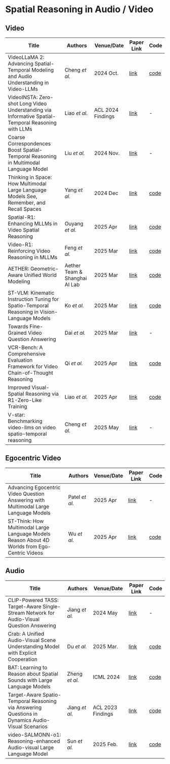 # Spatial Reasoning in Audio / Video

## Video
| Title                                                                                             | Authors       | Venue/Date       | Paper Link                                   | Code                                         | 
|---------------------------------------------------------------------------------------------------|----------------------------------------------|----------------------------------------------|------------------|------------------|
| VideoLLaMA 2: Advancing Spatial-Temporal Modeling and Audio Understanding in Video-LLMs | Cheng *et al.* | 2024 Oct. | [link](https://arxiv.org/pdf/2406.07476) | [code](https://github.com/DAMO-NLP-SG/VideoLLaMA2) |
| VideoINSTA: Zero-shot Long Video Understanding via Informative Spatial-Temporal Reasoning with LLMs | Liao *et al.* | ACL 2024 Findings | [link](https://arxiv.org/pdf/2409.20365) | - |
| Coarse Correspondences Boost Spatial-Temporal Reasoning in Multimodal Language Model | Liu *et al.* | 2024 Nov. | [link](https://arxiv.org/pdf/2408.00754) | - | 
| Thinking in Space: How Multimodal Large Language Models See, Remember, and Recall Spaces | Yang *et al.* | 2024 Dec | [link](https://arxiv.org/pdf/2412.14171) | [code](https://github.com/vision-x-nyu/thinking-in-space) | 
| Spatial-R1: Enhancing MLLMs in Video Spatial Reasoning | Ouyang *et al.* | 2025 Apr | [link](https://arxiv.org/pdf/2504.01805) | [code](https://github.com/OuyangKun10/Spatial-R1) | 
| Video-R1: Reinforcing Video Reasoning in MLLMs | Feng *et al.* | 2025 Mar | [link](https://arxiv.org/pdf/2503.21776) | [code](https://github.com/tulerfeng/Video-R1) | 
| AETHER: Geometric-Aware Unified World Modeling | Aether Team & Shanghai AI Lab| 2025 Mar | [link](https://arxiv.org/pdf/2503.18945) | [code](https://aether-world.github.io/) | 
| ST-VLM: Kinematic Instruction Tuning for Spatio-Temporal Reasoning in Vision-Language Models | Ko *et al.* | 2025 Mar | [link](https://arxiv.org/pdf/2503.19355) | [code](https://ikodoh.github.io/ST-VLM) | 
| Towards Fine-Grained Video Question Answering | Dai *et al.* | 2025 Mar | [link](https://arxiv.org/pdf/2503.06820) | - | 
| VCR-Bench: A Comprehensive Evaluation Framework for Video Chain-of-Thought Reasoning | Qi *et al.* | 2025 Apr | [link](https://arxiv.org/pdf/2504.07956) | [code](https://github.com/zhishuifeiqian/VCR-Bench) |
| Improved Visual-Spatial Reasoning via R1-Zero-Like Training | Liao *et al.* | 2025 Apr | [link](https://arxiv.org/pdf/2504.00883) | [code](https://github.com/zhijie-group/R1-Zero-VSI) |
| V-star: Benchmarking video-llms on video spatio-temporal reasoning | Cheng *et al.* | 2025 May | [link](https://arxiv.org/pdf/2503.11495) | - |

## Egocentric Video
| Title                                                                                             | Authors       | Venue/Date       | Paper Link                                   | Code                                         | 
|---------------------------------------------------------------------------------------------------|----------------------------------------------|----------------------------------------------|------------------|------------------|
| Advancing Egocentric Video Question Answering with Multimodal Large Language Models | Patel  *et al.* | 2025 Apr | [link](https://arxiv.org/pdf/2504.04550) | - | 
| ST-Think: How Multimodal Large Language Models Reason About 4D Worlds from Ego-Centric Videos | Wu *et al.* | 2025 Apr | [link](https://arxiv.org/pdf/2503.12542) | [code](https://github.com/WPR001/Ego-ST) | 

## Audio
| Title                                                                                             | Authors       | Venue/Date       | Paper Link                                   | Code                                         | 
|---------------------------------------------------------------------------------------------------|----------------------------------------------|----------------------------------------------|------------------|------------------|
| CLIP-Powered TASS: Target-Aware Single-Stream Network for Audio-Visual Question Answering | Jiang *et al.* | 2024 May | [link]([https://arxiv.org/pdf/2406.07476](https://arxiv.org/pdf/2405.07451)) | - |
| Crab: A Unified Audio-Visual Scene Understanding Model with Explicit Cooperation | Du *et al.* | 2025 Mar. | [link](https://arxiv.org/pdf/2503.13068) | [code](https://github.com/GeWu-Lab/Crab) | 
| BAT: Learning to Reason about Spatial Sounds with Large Language Models | Zheng *et al.* | ICML 2024 | [link](https://arxiv.org/pdf/2402.01591) | [code](https://github.com/zszheng147/Spatial-AST) |
| Target-Aware Spatio-Temporal Reasoning via Answering Questions in Dynamics Audio-Visual Scenarios | Jiang *et al.* | ACL 2023 Findings | [link]() | [code](https://arxiv.org/pdf/2305.12397) | - | 
| video-SALMONN-o1: Reasoning-enhanced Audio-visual Large Language Model | Sun *et al.* | 2025 Feb. | [link](https://arxiv.org/pdf/2502.11775) | [code](https://github.com/BriansIDP/video-SALMONN-o1) |  
